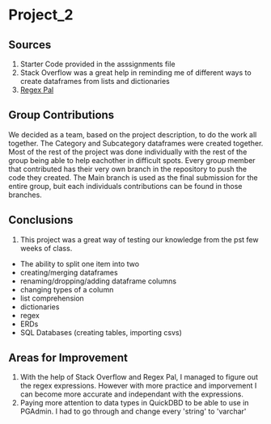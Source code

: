 # Project_2

## Sources

1. Starter Code provided in the asssignments file
2. Stack Overflow was a great help in reminding me of different ways to create dataframes from lists and dictionaries
3. [Regex Pal](https://www.regexpal.com/)

## Group Contributions

We decided as a team, based on the project description, to do the work all together. The Category and Subcategory dataframes were created together. Most of the rest of the project was done individually with the rest of the group being able to help eachother in difficult spots. Every group member that contributed has their very own branch in the repository to push the code they created. The Main branch is used as the final submission for the entire group, buit each individuals contributions can be found in those branches.

## Conclusions
1. This project was a great way of testing our knowledge from the pst few weeks of class. 
  - The ability to split one item into two
  - creating/merging dataframes
  - renaming/dropping/adding dataframe columns
  - changing types of a column
  - list comprehension
  - dictionaries
  - regex
  - ERDs
  - SQL Databases (creating tables, importing csvs)

## Areas for Improvement

1. With the help of Stack Overflow and Regex Pal, I managed to figure out the regex expressions. However with more practice and imporvement I can become more accurate and independant with the expressions.
2. Paying more attention to data types in QuickDBD to be able to use in PGAdmin. I had to go through and change every 'string' to 'varchar'
